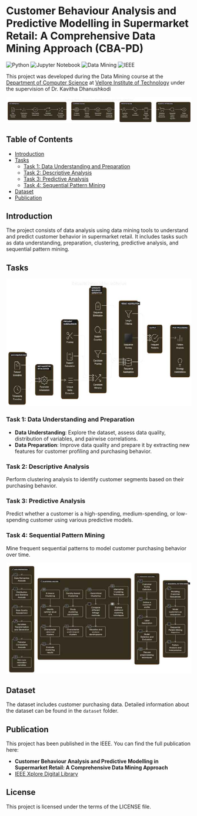# Customer Behaviour Analysis and Predictive Modelling in Supermarket Retail: A Comprehensive Data Mining Approach (CBA-PD)

![Python](https://img.shields.io/badge/Python-3.8%2B-blue)
![Jupyter Notebook](https://img.shields.io/badge/Jupyter-Notebook-orange)
![Data Mining](https://img.shields.io/badge/Data%20Mining-Project-green)
![IEEE](https://img.shields.io/badge/IEEE-Published-blue)

This project was developed during the Data Mining course at the [Department of Computer Science](https://chennai.vit.ac.in/) at [Vellore Institute of Technology](https://chennai.vit.ac.in/) under the supervision of Dr. Kavitha Dhanushkodi

![Architectural Diagram of the Proposed Process](Img/img10.jpg)

## Table of Contents
- [Introduction](#introduction)
- [Tasks](#tasks)
  - [Task 1: Data Understanding and Preparation](#task-1-data-understanding-and-preparation)
  - [Task 2: Descriptive Analysis](#task-2-descriptive-analysis)
  - [Task 3: Predictive Analysis](#task-3-predictive-analysis)
  - [Task 4: Sequential Pattern Mining](#task-4-sequential-pattern-mining)
- [Dataset](#dataset)
- [Publication](#publication)

## Introduction
The project consists of data analysis using data mining tools to understand and predict customer behavior in supermarket retail. It includes tasks such as data understanding, preparation, clustering, predictive analysis, and sequential pattern mining.

## Tasks

![Sequential Diagram of the Proposed Process](Img/img11.jpg)

### Task 1: Data Understanding and Preparation
- **Data Understanding**: Explore the dataset, assess data quality, distribution of variables, and pairwise correlations.
- **Data Preparation**: Improve data quality and prepare it by extracting new features for customer profiling and purchasing behavior.

### Task 2: Descriptive Analysis
Perform clustering analysis to identify customer segments based on their purchasing behavior.

### Task 3: Predictive Analysis
Predict whether a customer is a high-spending, medium-spending, or low-spending customer using various predictive models.

### Task 4: Sequential Pattern Mining
Mine frequent sequential patterns to model customer purchasing behavior over time.

![Flowchart Diagram of the Proposed Architecture](Img/img12.jpg)

## Dataset
The dataset includes customer purchasing data. Detailed information about the dataset can be found in the `dataset` folder.

## Publication
This project has been published in the IEEE. You can find the full publication here:
- **Customer Behaviour Analysis and Predictive Modelling in Supermarket Retail: A Comprehensive Data Mining Approach**
- [IEEE Xplore Digital Library](https://ieeexplore.ieee.org/document/10542125)

## License
This project is licensed under the terms of the LICENSE file.

